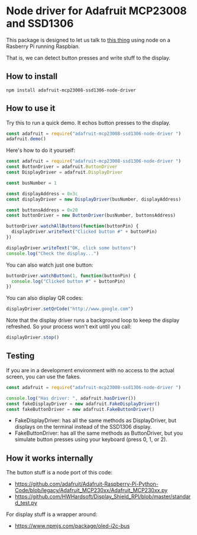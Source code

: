 # Node driver for Adafruit MCP23008 and SSD1306

This package is designed to let us talk to
[this thing](https://www.hwhardsoft.de/english/projects/display-shield/) using node
on a Rasberry Pi running Raspbian.

That is, we can detect button presses and write stuff to the display.

## How to install

`npm install adafruit-mcp23008-ssd1306-node-driver`

## How to use it

Try this to run a quick demo. It echos button presses to the display.
```javascript
const adafruit = require("adafruit-mcp23008-ssd1306-node-driver ")
adafruit.demo()
```


Here's how to do it yourself:

```javascript
const adafruit = require("adafruit-mcp23008-ssd1306-node-driver ")
const ButtonDriver = adafruit.ButtonDriver
const DisplayDriver = adafruit.DisplayDriver

const busNumber = 1

const displayAddress = 0x3c
const displayDriver = new DisplayDriver(busNumber, displayAddress)

const buttonsAddress = 0x20
const buttonDriver = new ButtonDriver(busNumber, buttonsAddress)

buttonDriver.watchAllButtons(function(buttonPin) {
  displayDriver.writeText("Clicked button #" + buttonPin)
})

displayDriver.writeText("OK, click some buttons")
console.log("Check the display...")
```

You can also watch just one button:

```javascript
buttonDriver.watchButton(1, function(buttonPin) {
  console.log("Clicked button #" + buttonPin)
})
```


You can also display QR codes:

```javascript
displayDriver.setQrCode("http://www.google.com")
```

Note that the display driver runs a background loop to keep the display refreshed.
So your process won't exit until you call:

```javascript
displayDriver.stop()
```

## Testing

If you are in a development environment with no access to the actual screen,
you can use the fakes.

```javascript
const adafruit = require("adafruit-mcp23008-ssd1306-node-driver ")

console.log("Has driver: ", adafruit.hasDriver())
const fakeDisplayDriver = new adafruit.FakeDisplayDriver()
const fakeButtonDriver = new adafruit.FakeButtonDriver()
```

* FakeDisplayDriver: has all the same methods as DisplayDriver,
  but displays on the terminal instead of the SSD1306 display.
* FakeButtonDriver: has all the same methods as ButtonDriver,
  but you simulate button presses using your keyboard (press 0, 1, or 2).


## How it works internally

The button stuff is a node port of this code:
* https://github.com/adafruit/Adafruit-Raspberry-Pi-Python-Code/blob/legacy/Adafruit_MCP230xx/Adafruit_MCP230xx.py
* https://github.com/HWHardsoft/Display_Shield_RPI/blob/master/standard_test.py

For display stuff is a wrapper around:
* https://www.npmjs.com/package/oled-i2c-bus
